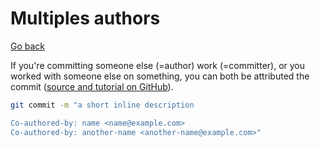 # Multiples authors

[Go back](../../../dev/git/index.md#advanced-concepts)

If you're committing someone else (=author) work (=committer), or you worked with someone else on something, you can both be attributed the commit ([source and tutorial on GitHub](https://docs.github.com/en/github/committing-changes-to-your-project/creating-and-editing-commits/creating-a-commit-with-multiple-authors)).

```bash
git commit -m "a short inline description

Co-authored-by: name <name@example.com>
Co-authored-by: another-name <another-name@example.com>"
```